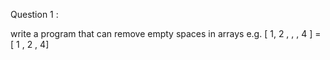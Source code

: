 Question 1 :

write a program that can remove empty spaces in arrays e.g. [ 1, 2 , , , 4 ] = [ 1 , 2 , 4]
